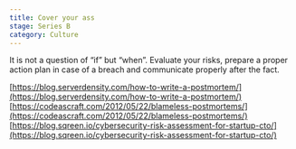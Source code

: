 ```yaml
---
title: Cover your ass
stage: Series B
category: Culture
---
```

It is not a question of “if” but “when”. Evaluate your risks, prepare a proper action plan in case of a breach and communicate properly after the fact.

[https://blog.serverdensity.com/how-to-write-a-postmortem/](https://blog.serverdensity.com/how-to-write-a-postmortem/)
[https://codeascraft.com/2012/05/22/blameless-postmortems/](https://codeascraft.com/2012/05/22/blameless-postmortems/)
[https://blog.sqreen.io/cybersecurity-risk-assessment-for-startup-cto/](https://blog.sqreen.io/cybersecurity-risk-assessment-for-startup-cto/)

